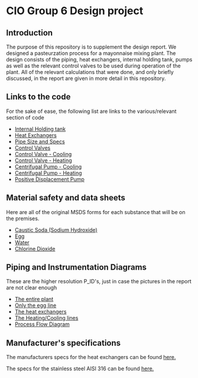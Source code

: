<h1>CIO Group 6 Design project</h1>

<h2>Introduction</h2>
<p>The purpose of this repository is to supplement the design report. We designed a pasteurzation process for a mayonnaise mixing plant. The design consists of the piping, heat exchangers, internal holding tank, pumps as well as the relevant control valves to be used during operation of the plant. All of the relevant calculations that were done, and only briefly discussed, in the report are given in more detail in this repository.</p>

<h2>Links to the code</h2>

<p>For the sake of ease, the following list are links to the various/relevant section of code</p>
<ul>
	<li><a href="Code/Internal Holding Tank.ipynb">Internal Holding tank</a></li>
	<li><a href="Code/Heat Exchangers.ipynb">Heat Exchangers</a></li>
	<li><a href="Code/Pipe Size and Specs.py">Pipe Size and Specs<a/></li>
	<li><a href="Code/Control Valves.ipynb">Control Valves</a></li>
	<li><a href="Code/Control Valve Design Cooling.ipynb">Control Valve - Cooling</a></li>
	<li><a href="Code/Control Valve Design Heating.ipynb">Control Valve - Heating</a></li>
	<li><a href="Code/Pump Specifications Cooling.ipynb">Centrifugal Pump - Cooling</a></li>
	<li><a href="Code/Pump Specifications Heating.ipynb">Centrifugal Pump - Heating</a></li>
	<li><a href="Code/Pump Specifications PD.ipynb">Positive Displacement Pump</a></li>
</ul> 

<h2>Material safety and data sheets</h2>

<p>Here are all of the original MSDS forms for each substance that will be on the premises.</p>
<ul>
	<li><a href="MSDS/NaOH.pdf">Caustic Soda (Sodium Hydroxide)</a></li>
	<li><a href="MSDS/Egg.pdf">Egg</a></li>
	<li><a href="MSDS/Water.pdf">Water</a></li>
	<li><a href="MSDS/ClO2.pdf">Chlorine Dioxide</a></li>
</ul>

<h2>Piping and Instrumentation Diagrams</h2>

<p>These are the higher resolution P_ID's, just in case the pictures in the report are not clear enough</p>
<ul>
	<li><a href="PID/Whole System PID.png">The entire plant</a></li>
	<li><a href="PID/Egg system PID.png">Only the egg line</a></li>
	<li><a href="PID/HE PID.png">The heat exchangers</a></li>
	<li><a href="PID/Cooling_Heating Water.png">The Heating/Cooling lines</a></li>
	<li><a href="PID/PFD.png">Process Flow  Diagram</a></li>
</ul>

<h2>Manufacturer's specifications</h2>

<p>The manufacturers specs for the heat exchangers can be found <a href="Specs">here.</a></p>
<p>The specs for the stainless steel AISI 316 can be found <a href="Specs/Stainless.pdf">here.</a></p>